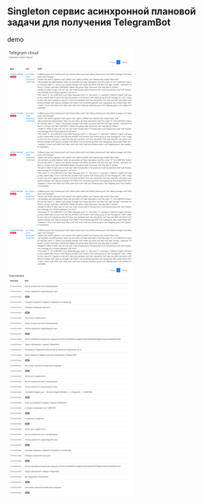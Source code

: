 ## Singleton сервис асинхронной плановой задачи для получения TelegramBot

demo

![TeleframBot tracert Service demo](./demo/TeleframBotService.png)